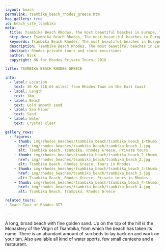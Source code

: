 ```yaml
---
layout: beach
permalink: tsambika_beach_rhodes_greece.htm
has_gallery: true
id: beach_site_tsambika
meta:
  title: Tsambika Beach Rhodes, The most beautiful beaches in Europe, Tsampika Beach in Rhodes Greece , Rhodes Private Tours
  http_desc: Tsambika Beach Rhodes, The most beautiful beaches in Europe, Tsampika Beach in Rhodes Greece , Rhodes Private Tours
  keywords: Tsambika Beach Rhodes, The most beautiful beaches in Europe, Tsampika Beach in Rhodes Greece , Rhodes Private Tours
  description: Tsambika Beach Rhodes, The most beautiful beaches in Europe, Tsampika Beach in Rhodes Greece , Rhodes Private Tours
  abstract: Rhodes private tours and shore excursions
  author: Nick
  copyright: NK for Rhodes Private Tours, 2018

title: TSAMBIKA BEACH RHODES GREECE

info:
  - label: Location
    text: 30 Km (18,64 miles) from Rhodes Town on the East Coast
  - label: Length
    text: 1km
  - label: Beach
    text: Gold smooth sand
  - label: Sea Floor
    text: Sand
  - label: Water
    text: Crystal clear

gallery_rows:
  - figures:
    - thumb: img/rhodes_beaches/tsambika_beach/tsambika_beach_1-thumb.jpg
      href: img/rhodes_beaches/tsambika_beach/tsambika_beach_1.jpg
      alt: Tsambika Beach, Tsampika, Rhodes Greece, Private tours
    - thumb: img/rhodes_beaches/tsambika_beach/tsambika_beach_2-thumb.jpg
      href: img/rhodes_beaches/tsambika_beach/tsambika_beach_2.jpg
      alt: Tsambika Beach, Rhodes Greece, Tours in Rhodes
    - thumb: img/rhodes_beaches/tsambika_beach/tsambika_beach_3-thumb.jpg
      href: img/rhodes_beaches/tsambika_beach/tsambika_beach_3.jpg
      alt: Tsambika Beach, Rhodes Greece, Private tours in Rhodes
    - thumb: img/rhodes_beaches/tsambika_beach/tsambika_beach_4-thumb.jpg
      href: img/rhodes_beaches/tsambika_beach/tsambika_beach_4.jpg
      alt: Tsambika Beach, Tsampika, Rhodes Greece

related_tours:
- Beach Tour of Rhodes-DT7

---
```

A long, broad beach with fine golden sand. Up on the top of the hill is the Monastery of the Virgin of Tsambika, from which the beach has taken its name. There is an abundant amount of sun beds to lay back on and work on your tan. Also available all kind of water sports, few small canteens and a restaurant.
